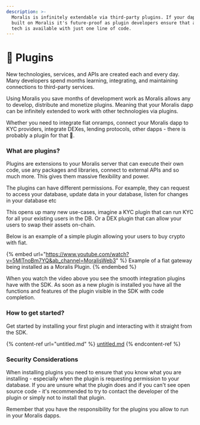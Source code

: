 ```yaml
---
description: >-
  Moralis is infinitely extendable via third-party plugins. If your dapp is
  built on Moralis it's future-proof as plugin developers ensure that all new
  tech is available with just one line of code.
---
```


# 🔌 Plugins

New technologies, services, and APIs are created each and every day. Many developers spend months learning, integrating, and maintaining connections to third-party services.

Using Moralis you save months of development work as Moralis allows any to develop, distribute and monetize plugins. Meaning that your Moralis dapp can be infinitely extended to work with other technologies via plugins.

Whether you need to integrate fiat onramps, connect your Moralis dapp to KYC providers, integrate DEXes, lending protocols, other dapps - there is probably a plugin for that 🤯.

### What are plugins?

Plugins are extensions to your Moralis server that can execute their own code, use any packages and libraries, connect to external APIs and so much more. This gives them massive flexibility and power.

The plugins can have different permissions. For example, they can request to access your database, update data in your database, listen for changes in your database etc

This opens up many new use-cases, imagine a KYC plugin that can run KYC for all your existing users in the DB. Or a DEX plugin that can allow your users to swap their assets on-chain.

Below is an example of a simple plugin allowing your users to buy crypto with fiat.

{% embed url="https://www.youtube.com/watch?v=5MlTnoBm7YQ&ab_channel=MoralisWeb3" %}
Example of a fiat gateway being installed as a Moralis Plugin.
{% endembed %}

When you watch the video above you see the smooth integration plugins have with the SDK. As soon as a new plugin is installed you have all the functions and features of the plugin visible in the SDK with code completion.

### How to get started?

Get started by installing your first plugin and interacting with it straight from the SDK.

{% content-ref url="untitled.md" %}
[untitled.md](untitled.md)
{% endcontent-ref %}

### Security Considerations

When installing plugins you need to ensure that you know what you are installing - especially when the plugin is requesting permission to your database. If you are unsure what the plugin does and if you can't see open source code - it's recommended to try to contact the developer of the plugin or simply not to install that plugin.

Remember that you have the responsibility for the plugins you allow to run in your Moralis dapps.

###

###
